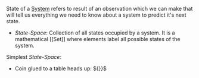 State of a [System](System.md) refers to result of an observation which we can make that will tell us everything we need to know about a system to predict it's next state.
- *State-Space*: Collection of all states occupied by a system. It is a mathematical [[Set]] where elements label all possible states of the system.

Simplest *State-Space*:
- Coin glued to a table heads up: $\{}}$